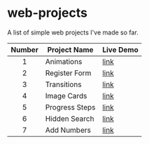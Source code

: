 # web-projects
A list of simple web projects I've made so far.

| Number  | Project Name | Live Demo |
| :--: | -- |--|
| 1  | Animations  |[link](https://hollowborn.github.io/web-projects/animation/main.html)|
| 2 | Register Form  |[link](https://hollowborn.github.io/web-projects/register/index.html)|
| 3 | Transitions  |[link](https://hollowborn.github.io/web-projects/transitions/main.html)|
| 4 | Image Cards  |[link](https://hollowborn.github.io/web-projects/image-cards/index.html)|
| 5 | Progress Steps  |[link](https://hollowborn.github.io/web-projects/progress-steps/steps.html)|
| 6 | Hidden Search  |[link](https://hollowborn.github.io/web-projects/hidden-search/search.html)|
| 7 | Add Numbers  |[link](https://hollowborn.github.io/web-projects/add-numbers/add.html)|
